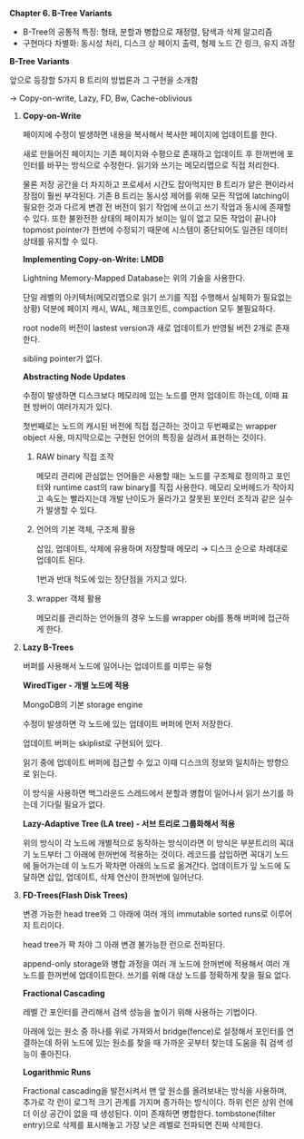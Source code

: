 **Chapter 6. B-Tree Variants** 

- B-Tree의 공통적 특징: 형태, 분할과 병합으로 재정렬, 탐색과 삭제 알고리즘
- 구현마다 차별화: 동시성 처리, 디스크 상 페이지 출력, 형제 노드 간 링크, 유지 과정

**B-Tree Variants** 

앞으로 등장할 5가지 B 트리의 방법론과 그 구현을 소개함

→ Copy-on-write, Lazy, FD, Bw, Cache-oblivious

1. **Copy-on-Write** 
    
    페이지에 수정이 발생하면 내용을 복사해서 복사한 페이지에 업데이트를 한다. 
    
    새로 만들어진 페이지는 기존 페이지와 수평으로 존재하고 업데이트 후 한꺼번에 포인터를 바꾸는 방식으로 수정한다.
    읽기와 쓰기는 메모리맵으로 직접 처리한다. 
    
    물론 저장 공간을 더 차지하고 프로세서 시간도 잡아먹지만 B 트리가 얕은 편이라서 장점이 훨씬 부각된다.
   기존 B 트리는 동시성 제어를 위해 모든 작업에 latching이 필요한 것과 다르게 변경 전 버전이 읽기 작업에 쓰이고 쓰기 작업과 동시에 존재할 수 있다.
   또한 불완전한 상태의 페이지가 보이는 일이 없고 모든 작업이 끝나야 topmost pointer가 한번에 수정되기 때문에 시스템이 중단되어도 일관된 데이터 상태를 유지할 수 있다. 
    
    **Implementing Copy-on-Write: LMDB**
    
    Lightning Memory-Mapped Database는 위의 기술을 사용한다.
    
    단일 레벨의 아키텍처(메모리맵으로 읽기 쓰기를 직접 수행해서 실체화가 필요없는 상황) 덕분에 페이지 캐시, WAL, 체크포인트, compaction 모두 불필요하다.
    
    root node의 버전이 lastest version과 새로 업데이트가 반영될 버전 2개로 존재한다.
    
    sibling pointer가 없다. 
    
    **Abstracting Node Updates** 
    
    수정이 발생하면 디스크보다 메모리에 있는 노드를 먼저 업데이트 하는데, 이때 표현 방버이 여러가지가 있다.
    
    첫번째로는 노드의 캐시된 버전에 직접 접근하는 것이고 두번째로는 wrapper object 사용, 마지막으로는 구현된 언어의 특징을 살려서 표현하는 것이다.
    
    1. RAW binary 직접 조작
        
        메모리 관리에 관심없는 언어들은 사용할 때는 노드를 구조체로 정의하고 포인터와 runtime cast의 raw binary를 직접 사용한다.
       메모리 오버헤드가 작아지고 속도는 빨라지는데 개발 난이도가 올라가고 잘못된 포인터 조작과 같은 실수가 발생할 수 있다.
        
    3. 언어의 기본 객체, 구조체 활용
        
        삽입, 업데이트, 삭제에 유용하며 저장할때 메모리 → 디스크 순으로 차례대로 업데이트 된다.
        
        1번과 반대 척도에 있는 장단점을 가지고 있다.
        
    4. wrapper 객체 활용
        
        메모리를 관리하는 언어들의 경우 노드를 wrapper obj를 통해 버퍼에 접근하게 한다.
        
    
3. **Lazy B-Trees** 
    
    버퍼를 사용해서 노드에 일어나는 업데이트를 미루는 유형
    
    **WiredTiger - 개별 노드에 적용**
    
    MongoDB의 기본 storage engine
    
    수정이 발생하면 각 노드에 있는 업데이트 버퍼에 먼저 저장한다. 
    
    업데이트 버퍼는 skiplist로 구현되어 있다.
    
    읽기 중에 업데이트 버퍼에 접근할 수 있고 이때 디스크의 정보와 일치하는 방향으로 읽는다.
    
    이 방식을 사용하면 백그라운드 스레드에서 분할과 병합이 일어나서 읽기 쓰기를 하는데 기다릴 필요가 없다.
    
    **Lazy-Adaptive Tree (LA tree) - 서브 트리로 그룹화해서 적용**
    
   위의 방식이 각 노드에 개별적으로 동작하는 방식이라면 이 방식은 부분트리의 꼭대기 노드부터 그 아래에 한꺼번에 적용하는 것이다.
   레코드를 삽입하면 꼭대기 노드에 들어가는데 이 노드가 꽉차면 아래의 노드로 옮겨간다.
   업데이트가 잎 노드에 도달하면 삽입, 업데이트, 삭제 연산이 한꺼번에 일어난다.
    
5. **FD-Trees(Flash Disk Trees)**
    
    변경 가능한 head tree와 그 아래에 여러 개의 immutable sorted runs로 이루어지 트리이다.
    
    head tree가 꽉 차야 그 아래 변경 불가능한 런으로 전파된다.
    
    append-only storage와 병합 과정을 여러 개 노드에 한꺼번에 적용해서 여러 개 노드를 한꺼번에 업데이트한다.
   쓰기를 위해 대상 노드를 정확하게 찾을 필요 없다.
    
    **Fractional Cascading**
    
    레벨 간 포인터를 관리해서 검색 성능을 높이기 위해 사용하는 기법이다.
    
    아래에 있는 원소 중 하나를 위로 가져와서 bridge(fence)로 설정해서 포인터를 연결하는데 하위 노드에 있는 원소를 찾을 때 가까운 곳부터 찾는데 도움을 줘 검색 성능이 좋아진다.  
    
    **Logarithmic Runs**
    
    Fractional cascading을 발전시켜서 맨 앞 원소를 올려보내는 방식을 사용하며, 추가로 각 런이 로그적 크기 관계를 가지며 증가하는 방식이다.
    하위 런은 상위 런에 더 이상 공간이 없을 때 생성된다. 이미 존재하면 병합한다.
    tombstone(filter entry)으로 삭제를 표시해놓고 가장 낮은 레벨로 전파되면 진짜 삭제한다.

